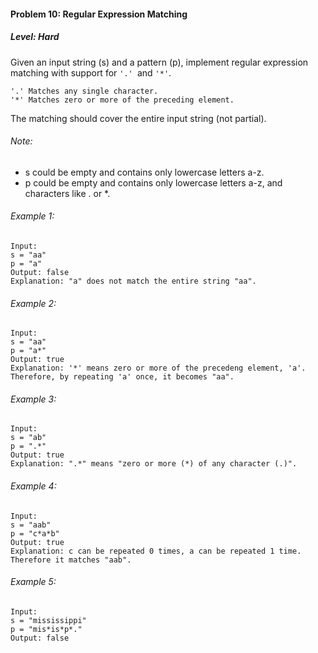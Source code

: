 #### Problem 10: Regular Expression Matching

##### Level: Hard

Given an input string (s) and a pattern (p), implement regular expression matching with support for ```'.' ```and ```'*'```.
```
'.' Matches any single character.
'*' Matches zero or more of the preceding element.
```
The matching should cover the entire input string (not partial).

###### Note:

* s could be empty and contains only lowercase letters a-z.
* p could be empty and contains only lowercase letters a-z, and characters like . or *.

###### Example 1:
```
Input:
s = "aa"
p = "a"
Output: false
Explanation: "a" does not match the entire string "aa".
```
###### Example 2:
```
Input:
s = "aa"
p = "a*"
Output: true
Explanation: '*' means zero or more of the precedeng element, 'a'. Therefore, by repeating 'a' once, it becomes "aa".
```
###### Example 3:
```
Input:
s = "ab"
p = ".*"
Output: true
Explanation: ".*" means "zero or more (*) of any character (.)".
```
###### Example 4:
```
Input:
s = "aab"
p = "c*a*b"
Output: true
Explanation: c can be repeated 0 times, a can be repeated 1 time. Therefore it matches "aab".
```
###### Example 5:
```
Input:
s = "mississippi"
p = "mis*is*p*."
Output: false
```
